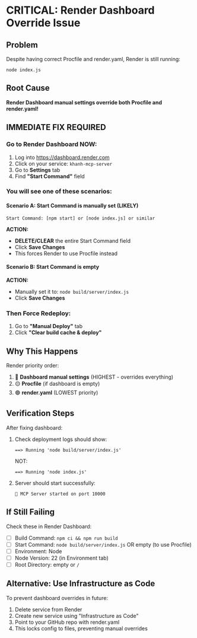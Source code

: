 # CRITICAL: Render Dashboard Override Issue

## Problem
Despite having correct Procfile and render.yaml, Render is still running:
```
node index.js
```

## Root Cause
**Render Dashboard manual settings override both Procfile and render.yaml!**

## IMMEDIATE FIX REQUIRED

### Go to Render Dashboard NOW:
1. Log into https://dashboard.render.com
2. Click on your service: `khanh-mcp-server`
3. Go to **Settings** tab
4. Find **"Start Command"** field

### You will see one of these scenarios:

#### Scenario A: Start Command is manually set (LIKELY)
```
Start Command: [npm start] or [node index.js] or similar
```
**ACTION:**
- **DELETE/CLEAR** the entire Start Command field
- Click **Save Changes**
- This forces Render to use Procfile instead

#### Scenario B: Start Command is empty
**ACTION:**
- Manually set it to: `node build/server/index.js`
- Click **Save Changes**

### Then Force Redeploy:
1. Go to **"Manual Deploy"** tab
2. Click **"Clear build cache & deploy"**

## Why This Happens
Render priority order:
1. 🔴 **Dashboard manual settings** (HIGHEST - overrides everything)
2. 🟡 **Procfile** (if dashboard is empty)
3. 🟢 **render.yaml** (LOWEST priority)

## Verification Steps
After fixing dashboard:
1. Check deployment logs should show:
   ```
   ==> Running 'node build/server/index.js'
   ```
   NOT:
   ```
   ==> Running 'node index.js'
   ```

2. Server should start successfully:
   ```
   🚀 MCP Server started on port 10000
   ```

## If Still Failing
Check these in Render Dashboard:
- [ ] Build Command: `npm ci && npm run build`
- [ ] Start Command: `node build/server/index.js` OR empty (to use Procfile)
- [ ] Environment: Node
- [ ] Node Version: 22 (in Environment tab)
- [ ] Root Directory: empty or `/`

## Alternative: Use Infrastructure as Code
To prevent dashboard overrides in future:
1. Delete service from Render
2. Create new service using "Infrastructure as Code"
3. Point to your GitHub repo with render.yaml
4. This locks config to files, preventing manual overrides

